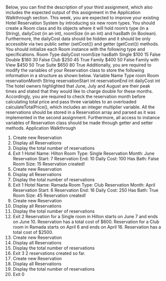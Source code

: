 Below, you can find the description of your third assignment, which also
includes the expected output of this assignment in the Application Walkthrough
section.
This week, you are expected to improve your existing Hotel Reservation System
by introducing six new room types. You should create a Room class and its
objects where it will hold room’s type (in a String), dailyCost (in an int),
roomSize (in an int) and hasBath (in Boolean). Furthermore, the dailyCost data
should be hidden and it should be only accessible via two public setter
(setCost()) and getter (getCost()) methods. You should initialize each Room
instance with the following type and specifications.
Room Type dailyCost roomSize hasBath
Single $100 15 False
Double $180 30 False
Club $250 45 True
Family $400 50 False
Family with View $450 50 True
Suite $650 80 True
Additionally, you are required to modify the variables of your Reservation class
to store the following information in a structure as shown below.
Variable Name Type
room Room
reservationMonth String
reservationStart int
reservationEnd int
dailyCost int
The hotel owners highlighted that June, July and August are their peak times
and stated that they would like to charge double for these months. Accordingly,
you are required to check the reservation month before calculating total price
and pass three variables to an overloaded calculateTotalPrice(), which includes
an integer multiplier variable.
All the reservations should be stored in a Reservation array and parsed as it
was implemented in the second assignment. Furthermore, all access to
instance variables of Reservation class should be made through getter and
setter methods.
Application Walkthrough
1. Create new Reservation
2. Display all Reservations
3. Display the total number of reservations
0. Exit
1
Hotel Name: Hilton
Room Type: Single
Reservation Month: June
Reservation Start: 7
Reservation End: 10
Daily Cost: 100
Has Bath: False
Room Size: 15
Reservation created!
1. Create new Reservation
2. Display all Reservations
3. Display the total number of reservations
0. Exit
1
Hotel Name: Ramada
Room Type: Club
Reservation Month: April
Reservation Start: 6
Reservation End: 16
Daily Cost: 250
Has Bath: True
Room Size: 45
Reservation created!
1. Create new Reservation
2. Display all Reservations
3. Display the total number of reservations
0. Exit
2
Reservation for a Single room in Hilton starts on June 7 and ends on June 10.
Reservation has a total cost of $600.
Reservation for a Club room in Ramada starts on April 6 and ends on April 16.
Reservation has a total cost of $2500.
1. Create new Reservation
2. Display all Reservations
3. Display the total number of reservations
0. Exit
3
2 reservations created so far.
1. Create new Reservation
2. Display all Reservations
3. Display the total number of reservations
0. Exit
0

